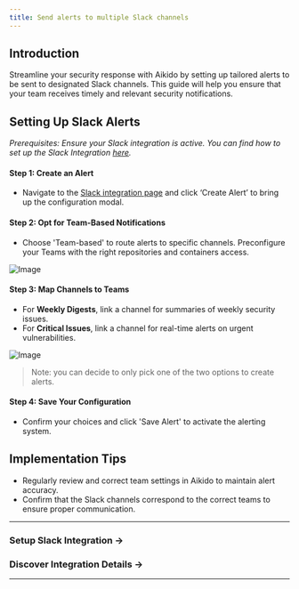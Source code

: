 ```yaml
---
title: Send alerts to multiple Slack channels
---
```



## Introduction

Streamline your security response with Aikido by setting up tailored alerts to be sent to designated Slack channels. This guide will help you ensure that your team receives timely and relevant security notifications.

## Setting Up Slack Alerts

*Prerequisites: Ensure your Slack integration is active. You can find how to set up the Slack Integration [here](https://help.aikido.dev/en/articles/8153269-how-to-set-up-slack-notifications).*

#### Step 1: Create an Alert

- Navigate to the [Slack integration page](https://app.aikido.dev/settings/integrations/notifications/slack) and click ‘Create Alert’ to bring up the configuration modal.

#### Step 2: Opt for Team-Based Notifications

- Choose 'Team-based' to route alerts to specific channels. Preconfigure your Teams with the right repositories and containers access.

![Image](https://ucarecdn.com/d97b50e1-80b2-44fa-918e-6ac469f5c347/)

#### Step 3: Map Channels to Teams

- For **Weekly Digests**, link a channel for summaries of weekly security issues.
- For **Critical Issues**, link a channel for real-time alerts on urgent vulnerabilities.

![Image](https://ucarecdn.com/dc27e6fd-2e3e-4d96-ab27-52f038d1ced8/)

> Note: you can decide to only pick one of the two options to create alerts.

#### Step 4: Save Your Configuration

- Confirm your choices and click 'Save Alert' to activate the alerting system.

## Implementation Tips

- Regularly review and correct team settings in Aikido to maintain alert accuracy.
- Confirm that the Slack channels correspond to the correct teams to ensure proper communication.

---

### Setup Slack Integration →

### Discover Integration Details →

---